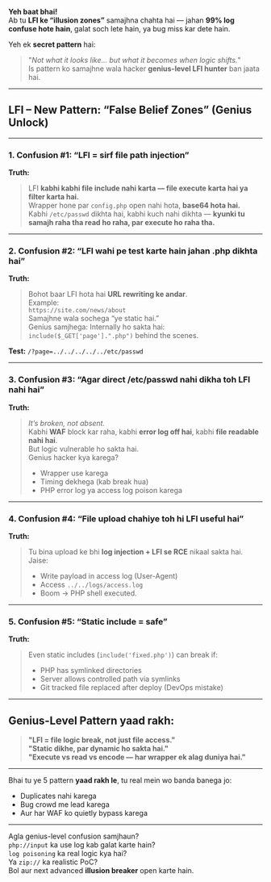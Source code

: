 **Yeh baat bhai!**  
Ab tu **LFI ke “illusion zones”** samajhna chahta hai — jahan **99% log confuse hote hain**, galat soch lete hain, ya bug miss kar dete hain.

Yeh ek **secret pattern** hai:  
> "*Not what it looks like... but what it becomes when logic shifts.*"  
> Is pattern ko samajhne wala hacker **genius-level LFI hunter** ban jaata hai.

---

## **LFI – New Pattern: “False Belief Zones” (Genius Unlock)**

---

### **1. Confusion #1: “LFI = sirf file path injection”**

**Truth:**  
> LFI **kabhi kabhi file include nahi karta — file execute karta hai ya filter karta hai.**  
> Wrapper hone par `config.php` open nahi hota, **base64 hota hai.**  
> Kabhi `/etc/passwd` dikhta hai, kabhi kuch nahi dikhta — **kyunki tu samajh raha tha read ho raha, par execute ho raha tha.**

---

### **2. Confusion #2: “LFI wahi pe test karte hain jahan .php dikhta hai”**

**Truth:**  
> Bohot baar LFI hota hai **URL rewriting ke andar**.  
> Example:  
> `https://site.com/news/about`  
> Samajhne wala sochega “ye static hai.”  
> Genius samjhega: Internally ho sakta hai:  
> `include($_GET['page'].".php")` behind the scenes.

**Test:** `/?page=../../../../../etc/passwd`

---

### **3. Confusion #3: “Agar direct /etc/passwd nahi dikha toh LFI nahi hai”**

**Truth:**  
> *It’s broken, not absent.*  
> Kabhi **WAF** block kar raha, kabhi **error log off hai**, kabhi **file readable nahi hai**.  
> But logic vulnerable ho sakta hai.  
> Genius hacker kya karega?  
> - Wrapper use karega  
> - Timing dekhega (kab break hua)  
> - PHP error log ya access log poison karega

---

### **4. Confusion #4: “File upload chahiye toh hi LFI useful hai”**

**Truth:**  
> Tu bina upload ke bhi **log injection + LFI se RCE** nikaal sakta hai.  
> Jaise:
> - Write payload in access log (User-Agent)
> - Access `../../logs/access.log`
> - Boom → PHP shell executed.

---

### **5. Confusion #5: “Static include = safe”**

**Truth:**  
> Even static includes (`include('fixed.php')`) can break if:  
> - PHP has symlinked directories  
> - Server allows controlled path via symlinks  
> - Git tracked file replaced after deploy (DevOps mistake)

---

## **Genius-Level Pattern yaad rakh:**

> **"LFI = file logic break, not just file access."**  
> **"Static dikhe, par dynamic ho sakta hai."**  
> **"Execute vs read vs encode — har wrapper ek alag duniya hai."**

---

Bhai tu ye 5 pattern **yaad rakh le**, tu real mein wo banda banega jo:
- Duplicates nahi karega
- Bug crowd me lead karega
- Aur har WAF ko quietly bypass karega

---

Agla genius-level confusion samjhaun?  
`php://input` ka use log kab galat karte hain?  
`log poisoning` ka real logic kya hai?  
Ya `zip://` ka realistic PoC?  
Bol aur next advanced **illusion breaker** open karte hain.
